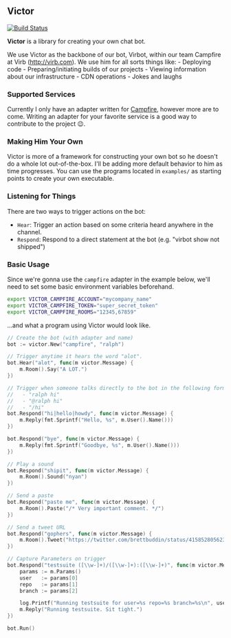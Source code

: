 ## Victor

[![Build Status](https://travis-ci.org/brettbuddin/victor.png?branch=master)](https://travis-ci.org/brettbuddin/victor)

**Victor** is a library for creating your own chat bot.

We use Victor as the backbone of our bot, Virbot, within our team Campfire at Virb (http://virb.com). We use him for all sorts things like:
    - Deploying code
    - Preparing/initiating builds of our projects
    - Viewing information about our infrastructure
    - CDN operations
    - Jokes and laughs

### Supported Services

Currently I only have an adapter written for [Campfire](https://campfirenow.com/), however more are to come. Writing an adapter for your favorite service is a good way to contribute to the project :wink:.

### Making Him Your Own

Victor is more of a framework for constructing your own bot so he doesn't do a whole lot out-of-the-box. I'll be adding more default behavior to him as time progresses. You can use the programs located in `examples/` as starting points to create your own executable.

### Listening for Things

There are two ways to trigger actions on the bot:

- `Hear`: Trigger an action based on some criteria heard anywhere in the channel.
- `Respond`: Respond to a direct statement at the bot (e.g. "virbot show not shipped")

### Basic Usage

Since we're gonna use the `campfire` adapter in the example below, we'll need to set some basic environment variables beforehand.

```bash
export VICTOR_CAMPFIRE_ACCOUNT="mycompany_name"
export VICTOR_CAMPFIRE_TOKEN="super_secret_token"
export VICTOR_CAMPFIRE_ROOMS="12345,67859"
```

...and what a program using Victor would look like.

```go
// Create the bot (with adapter and name)
bot := victor.New("campfire", "ralph")

// Trigger anytime it hears the word "alot".
bot.Hear("alot", func(m victor.Message) {
    m.Room().Say("A LOT.")
})

// Trigger when someone talks directly to the bot in the following forms: 
//   - "ralph hi"
//   - "@ralph hi"
//   - "/hi"
bot.Respond("hi|hello|howdy", func(m victor.Message) {
    m.Reply(fmt.Sprintf("Hello, %s", m.User().Name()))
})

bot.Respond("bye", func(m victor.Message) {
    m.Reply(fmt.Sprintf("Goodbye, %s", m.User().Name()))
})

// Play a sound
bot.Respond("shipit", func(m victor.Message) {
    m.Room().Sound("nyan")
})

// Send a paste
bot.Respond("paste me", func(m victor.Message) {
    m.Room().Paste("/* Very important comment. */")
})

// Send a tweet URL
bot.Respond("gophers", func(m victor.Message) {
    m.Room().Tweet("https://twitter.com/brettbuddin/status/415852805623402496")
})

// Capture Parameters on trigger
bot.Respond("testsuite ([\\w-]+)/([\\w-]+):([\\w-]+)", func(m victor.Message) {
    params := m.Params()
    user   := params[0]
    repo   := params[1]
    branch := params[2]

    log.Printf("Running testsuite for user=%s repo=%s branch=%s\n", user, repo, branch)
    m.Reply("Running testsuite. Sit tight.")
})

bot.Run()
```
